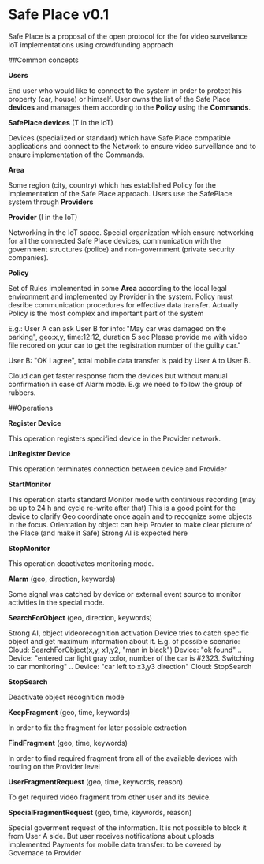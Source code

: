 # Safe Place v0.1 

Safe Place is a proposal of the open protocol for the for video surveilance IoT implementations using crowdfunding approach

##Common concepts

**Users**

End user who would like to connect to the system in order to protect his property (car, house) or himself. User owns the list of the Safe Place **devices** and manages them according to the **Policy** using the **Commands**.

**SafePlace devices** (T in the IoT)

Devices (specialized or standard) which have Safe Place compatible applications and connect to the Network to ensure video surveillance and to ensure implementation of the Commands.

**Area**

Some region (city, country) which has established Policy for the implementation of the Safe Place approach. Users use the SafePlace system through **Providers**

**Provider** (I in the IoT)

Networking in the IoT space. Special organization which ensure networking for all the connected Safe Place devices, communication with the government structures (police) and non-government (private security companies).

**Policy**

Set of Rules implemented in some **Area** according to the local legal environment and implemented by Provider in the system.
Policy must desribe communication procedures for effective data transfer. Actually Policy is the most complex and
important part of the system

E.g.: User A can ask User B for info: "May car was damaged on the parking", geo:x,y, time:12:12, duration 5 sec
Please provide me with video file recored on your car to get the registration number of the guilty car."

User B: "OK I agree", total mobile data transfer is paid by User A to User B.

Cloud can get faster response from the devices but without manual confirmation in case of Alarm mode.
E.g: we need to follow the group of rubbers.

##Operations

**Register Device**

This operation registers specified device in the Provider network.

**UnRegister Device**

This operation terminates connection between device and Provider

**StartMonitor**

This operation starts standard Monitor mode with continious recording (may be up to 24 h and cycle re-write after that)
This is a good point for the device to clarify Geo coordinate once again and to recognize some objects in the focus.
Orientation by object can help Provier to make clear picture of the Place (and make it Safe)
Strong AI is expected here

**StopMonitor**

This operation deactivates monitoring mode.

**Alarm** (geo, direction, keywords)

Some signal was catched by device or external event source to monitor activities in the special mode.


**SearchForObject** (geo, direction, keywords)

Strong AI, object videorecognition activation
Device tries to catch specific object and get maximum information about  it.
E.g. of possible scenario:
Cloud: SearchForObject(x,y, x1,y2, "man in black")
Device: "ok found"
..
Device: "entered car light gray color, number of the car is #2323. Switching to car monitoring"
..
Device: "car left to x3,y3 direction"
Cloud: StopSearch

**StopSearch**

Deactivate object recognition mode

**KeepFragment** (geo, time, keywords)

In order to fix the fragment for later possible extraction

**FindFragment** (geo, time, keywords)

In order to find required fragment from all of the available devices with routing on the Provider level

**UserFragmentRequest** (geo, time, keywords, reason)

To get required video fragment from other user and its device.

**SpecialFragmentRequest** (geo, time, keywords, reason)

Special goverment request of the information. 
It is not possible to block it from User A side. But user receives notifications about uploads implemented
Payments for mobile data transfer: to be covered by Governace to Provider 






